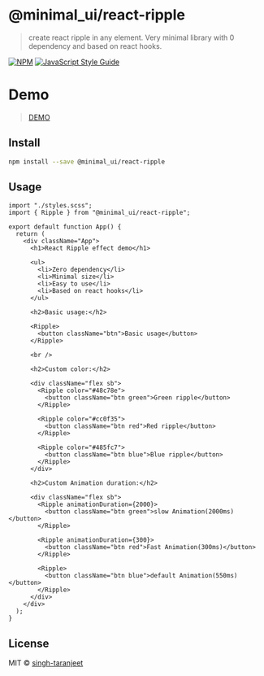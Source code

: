 # @minimal_ui/react-ripple

> create react ripple in any element. Very minimal library with 0 dependency and based on react hooks.

[![NPM](https://img.shields.io/npm/v/@minimal_ui/react-ripple.svg)](https://www.npmjs.com/package/@minimal_ui/react-ripple) [![JavaScript Style Guide](https://img.shields.io/badge/code_style-standard-brightgreen.svg)](https://standardjs.com)

# Demo
> [DEMO](https://codesandbox.io/s/keen-pine-urlqs?file=/src/App.js)

## Install

```bash
npm install --save @minimal_ui/react-ripple
```

## Usage

```tsx
import "./styles.scss";
import { Ripple } from "@minimal_ui/react-ripple";

export default function App() {
  return (
    <div className="App">
      <h1>React Ripple effect demo</h1>

      <ul>
        <li>Zero dependency</li>
        <li>Minimal size</li>
        <li>Easy to use</li>
        <li>Based on react hooks</li>
      </ul>

      <h2>Basic usage:</h2>

      <Ripple>
        <button className="btn">Basic usage</button>
      </Ripple>

      <br />

      <h2>Custom color:</h2>

      <div className="flex sb">
        <Ripple color="#48c78e">
          <button className="btn green">Green ripple</button>
        </Ripple>

        <Ripple color="#cc0f35">
          <button className="btn red">Red ripple</button>
        </Ripple>

        <Ripple color="#485fc7">
          <button className="btn blue">Blue ripple</button>
        </Ripple>
      </div>

      <h2>Custom Animation duration:</h2>

      <div className="flex sb">
        <Ripple animationDuration={2000}>
          <button className="btn green">slow Animation(2000ms)</button>
        </Ripple>

        <Ripple animationDuration={300}>
          <button className="btn red">Fast Animation(300ms)</button>
        </Ripple>

        <Ripple>
          <button className="btn blue">default Animation(550ms)</button>
        </Ripple>
      </div>
    </div>
  );
}

```

## License

MIT © [singh-taranjeet](https://github.com/singh-taranjeet)
